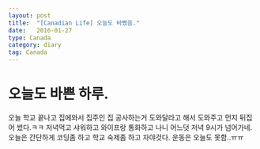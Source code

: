 ```yaml
---
layout: post
title:  "[Canadian Life] 오늘도 바빴음."
date:   2016-01-27
type: Canada
category: diary
tag: Canada
---
```


# 오늘도 바쁜 하루.

오늘 학교 끝나고 집에와서 집주인 집 공사하는거 도와달라고 해서 도와주고 먼지 뒤집어 썼다.ㅋㅋ 저녁먹고 샤워하고 와이프랑 통화하고 나니 어느덧 저녁 9시가 넘어가네. 오늘은 간단하게 코딩좀 하고 학교 숙제좀 하고 자야것다. 운동은 오늘도 못함..ㅠㅠ